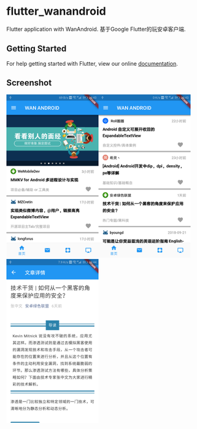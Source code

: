 # flutter_wanandroid

Flutter application with WanAndroid.
基于Google Flutter的玩安卓客户端.

## Getting Started

For help getting started with Flutter, view our online
[documentation](https://flutter.io/).

## Screenshot
<img src='./images/screenshot1.png' width=240><img src='./images/screenshot2.png' width=240><img src='./images/screenshot3.png' width=240>


